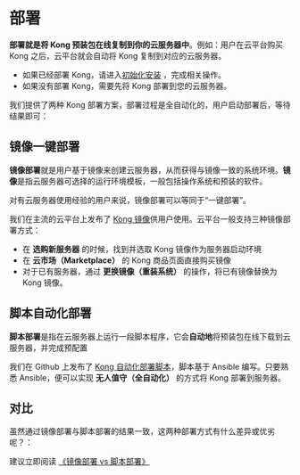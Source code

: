 # 部署

**部署就是将 Kong 预装包在线复制到你的云服务器中**。例如：用户在云平台购买 Kong 之后，云平台就会自动将 Kong 复制到对应的云服务器。

- 如果已经部署 Kong，请进入[初始化安装](/zh/stack-installation.md) ，完成相关操作。
- 如果没有部署 Kong，需要先将 Kong 部署到您的云服务器。

我们提供了两种 Kong 部署方案，部署过程是全自动化的，用户启动部署后，等待结果即可：

## 镜像一键部署

**镜像部署**就是用户基于镜像来创建云服务器，从而获得与镜像一致的系统环境。**镜像**是指云服务器可选择的运行环境模板，一般包括操作系统和预装的软件。

对有云服务器使用经验的用户来说，镜像部署可以等同于“一键部署”。

我们在主流的云平台上发布了 [Kong 镜像](https://apps.websoft9.com/kong)供用户使用。云平台一般支持三种镜像部署方式：

- 在 **选购新服务器** 的时候，找到并选取 Kong 镜像作为服务器启动环境
- 在 **云市场（Marketplace）** 的 Kong 商品页面直接购买镜像
- 对于已有服务器，通过 **更换镜像（重装系统）** 的操作，将已有镜像替换为 Kong 镜像。

## 脚本自动化部署

**脚本部署**是指在云服务器上运行一段脚本程序，它会**自动地**将预装包在线下载到云服务器，并完成预配置

我们在 Github 上发布了 [Kong 自动化部署脚本](https://github.com/Websoft9/ansible-kong)，脚本基于 Ansible 编写。只要熟悉 Ansible，便可以实现 **无人值守（全自动化）** 的方式将 Kong 部署到服务器。

## 对比

虽然通过镜像部署与脚本部署的结果一致，这两种部署方式有什么差异或优劣呢？：

建议立即阅读 [《镜像部署 vs 脚本部署》](https://support.websoft9.com/docs/faq/zh/bz-product.html#镜像部署-vs-脚本部署)

